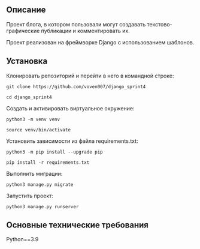 ## Описание

Проект блога, в котором пользовали могут создавать текстово-графические публикации и комментировать их. 

Проект реализован на фреймворке Django с использованием шаблонов.

## Установка

Клонировать репозиторий и перейти в него в командной строке:

```
git clone https://github.com/voven007/django_sprint4
```

```
cd django_sprint4
```

Cоздать и активировать виртуальное окружение:

```
python3 -m venv venv
```

```
source venv/bin/activate
```

Установить зависимости из файла requirements.txt:

```
python3 -m pip install --upgrade pip
```

```
pip install -r requirements.txt
```

Выполнить миграции:

```
python3 manage.py migrate
```

Запустить проект:

```
python3 manage.py runserver
```

## Основные технические требования

Python==3.9 
